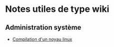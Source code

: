 # Notes utiles de type wiki

## Administration système

 * [Compilation d'un noyau linux](sys-admin/linux-kernel.md)
